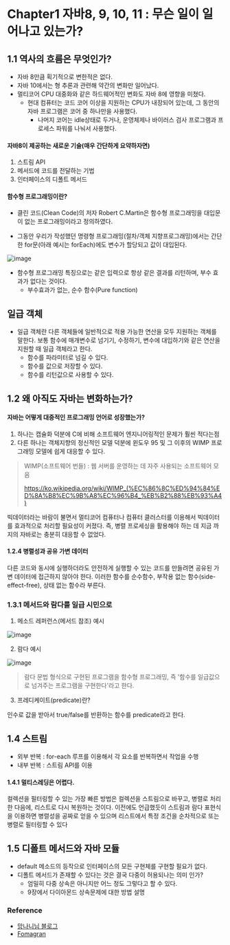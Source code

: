 # Chapter1 자바8, 9, 10, 11 : 무슨 일이 일어나고 있는가?

## 1.1 역사의 흐름은 무엇인가?
+ 자바 8만큼 획기적으로 변한적은 없다. 
+ 자바 10에서는 형 추론과 관련해 약간의 변화만 일어났다.
+ 멀티코어 CPU 대중화와 같은 하드웨어적인 변화도 자바 8에 영향을 미쳤다.
  - 현대 컴퓨터는 코드 코어 이상을 지원하는 CPU가 내장되어 있는데, 그 동안의 자바 프로그램은 코어 중 하나만을 사용했다.
    - 나머지 코어는 idle상태로 두거나, 운영체제나 바이러스 검사 프로그램과 프로세스 파워를 나눠서 사용했다.

#### 자바8이 제공하는 새로운 기술(매우 간단하게 요약하자면)
1. 스트림 API
2. 메서드에 코드를 전달하는 기법
3. 인터페이스의 디폴트 메서드

#### 함수형 프로그래밍이란?
+ 클린 코드(Clean Code)의 저자 Robert C.Martin은 함수형 프로그래밍을 대입문이 없는 프로그래밍이라고 정의하였다.

+ 그동안 우리가 작성했던 명령형 프로그래밍(절차/객체 지향프로그래밍)에서는 간단한 for문(아래 예시는 forEach)에도 변수가 할당되고 값이 대입된다.

![image](https://user-images.githubusercontent.com/49984996/170828063-6c018b09-0cae-44a6-bd65-3aed50f68673.png)

+ 함수형 프로그래밍 특징으로는 같은 입력으로 항상 같은 결과를 리턴하며, 부수 효과가 없다는 것이다.
  - 부수효과가 없는, 순수 함수(Pure function)
  

## 일급 객체
+ 일급 객체란 다른 객체들에 일반적으로 적용 가능한 연산을 모두 지원하는 객체를 말한다. 보통 함수에 매개변수로 넘기기, 수정하기, 변수에 대입하기와 같은 연산을 지원할 때 일급 객체라고 한다.
  - 함수를 파라미터로 넘길 수 있다.
  - 함수를 값으로 저장할 수 있다.
  - 함수를 리턴값으로 사용할 수 있다.

## 1.2 왜 아직도 자바는 변화하는가?

#### 자바는 어떻게 대중적인 프로그래밍 언어로 성장했는가?
1. 하나는 캡슐화 덕분에 C에 비해 소프트웨어 엔지니어링적인 문제가 훨씬 적다는점
2. 다른 하나는 객체지향의 정신적인 모델 덕분에 윈도우 95 및 그 이후의 WIMP 프로그래밍 모델에 쉽게 대응할 수 있다.

> WIMP(소프트웨어 번들) : 웹 서버를 운영하는 데 자주 사용되는 소프트웨어 모음
> 
> https://ko.wikipedia.org/wiki/WIMP_(%EC%86%8C%ED%94%84%ED%8A%B8%EC%9B%A8%EC%96%B4_%EB%B2%88%EB%93%A4)

빅데이터라는 바람이 불면서 멀티코어 컴퓨터나 컴퓨터 클러스터를 이용해서 빅데이터를 효과적으로 처리할 필요성이 커졌다. 즉, 병렬 프로세싱을 활용해야
하는 데 지금 까지의 자바로는 충분히 대응할 수 없었다.

#### 1.2.4 병렬성과 공유 가변 데이터
다른 코드와 동시에 실행하더라도 안전하게 실행할 수 있는 코드를 만들려면 공유된 가변 데이터에 접근하지 않아야 한다.
이러한 함수를 순수함수, 부작용 없는 함수(side-effect-free), 상태 없는 함수라 부른다.

### 1.3.1 메서드와 람다를 일급 시민으로
1. 메소드 레퍼런스(메서드 참조) 예시

![image](https://user-images.githubusercontent.com/49984996/170828424-490e632e-7dc5-4ffe-9659-739c9c7f156c.png)

2. 람다 예시

![image](https://user-images.githubusercontent.com/49984996/170828453-9036229e-de94-46ac-a646-5488b08accc9.png)

> 람다 문법 형식으로 구현된 프로그램을 함수형 프로그래밍, 즉 '함수를 일급값으로 넘겨주는 프로그램을 구현한다'라고 한다.

3. 프레디케이트(predicate)란? 

인수로 값을 받아서 true/false를 반환하는 함수를 predicate라고 한다.

## 1.4 스트림

+ 외부 반복 : for-each 루프를 이용해서 각 요소를 반복하면서 작업을 수행
+ 내부 반복 : 스트림 API를 이용

#### 1.4.1 멀티스레딩은 어렵다.
컬렉션을 필터링할 수 있는 가장 빠른 방법은 컬렉션을 스트림으로 바꾸고, 병렬로 처리한 다음에, 리스트로 다시 복원하는 것이다. 이전에도 언급했듯이 스트림과 람다 표현식을 이용하면 
병렬성을 공짜로 얻을 수 있으며 리스트에서 특정 조건을 순차적으로 또는 병렬로 필터링할 수 있다

## 1.5 디폴트 메서드와 자바 모듈
+ default 메소드의 등작으로 인터페이스의 모든 구현체를 구현할 필요가 없다.
+ 디폴트 메서드가 존재할 수 있다는 것은 결국 다중이 허용되나는 의미 인가?
  - 엄밀히 다중 상속은 아니지만 어느 정도 그렇다고 할 수 있다.
  - 9장에서 다이아몬드 상속문제에 대한 방법 설명

### Reference
+ [망나니님 블로그](https://mangkyu.tistory.com/111)
+ [Fomagran](https://fomaios.tistory.com/entry/CS-%EB%A9%B4%EC%A0%91%EC%A7%88%EB%AC%B8-%EC%9D%BC%EA%B8%89-%EA%B0%9D%EC%B2%B4%EB%9E%80)
